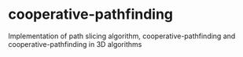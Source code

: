 # cooperative-pathfinding
Implementation of path slicing algorithm, cooperative-pathfinding and cooperative-pathfinding in 3D algorithms
